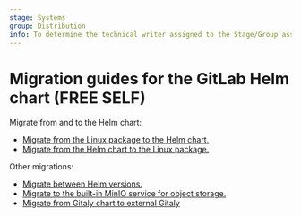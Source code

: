 ```yaml
---
stage: Systems
group: Distribution
info: To determine the technical writer assigned to the Stage/Group associated with this page, see https://about.gitlab.com/handbook/product/ux/technical-writing/#assignments
---
```


# Migration guides for the GitLab Helm chart **(FREE SELF)**

Migrate from and to the Helm chart:

- [Migrate from the Linux package to the Helm chart.](package_to_helm.md)
- [Migrate from the Helm chart to the Linux package.](helm_to_package.md)

Other migrations:

- [Migrate between Helm versions.](helm.md)
- [Migrate to the built-in MinIO service for object storage.](minio.md)
- [Migrate from Gitaly chart to external Gitaly](../../advanced/external-gitaly/index.md#migrate-from-gitaly-chart-to-external-gitaly)
